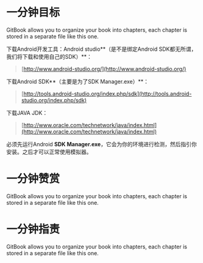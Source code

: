 # 一分钟目标

GitBook allows you to organize your book into chapters, each chapter is stored in a separate file like this one.

下载Android开发工具：Android studio**（是不是绑定Android SDK都无所谓，我们将下载和使用自己的SDK）**：

> [http://www.android-studio.org/](http://www.android-studio.org/)

下载Android SDK**（主要是为了SDK Manager.exe）**：

> [http://tools.android-studio.org/index.php/sdk](http://tools.android-studio.org/index.php/sdk)

下载JAVA JDK：

> [http://www.oracle.com/technetwork/java/index.html](http://www.oracle.com/technetwork/java/index.html)



必须先运行Android **SDK Manager.exe**，它会为你的环境进行检测，然后指引你安装。之后才可以正常使用模拟器。

# 一分钟赞赏

GitBook allows you to organize your book into chapters, each chapter is stored in a separate file like this one.

# 一分钟指责

GitBook allows you to organize your book into chapters, each chapter is stored in a separate file like this one.


